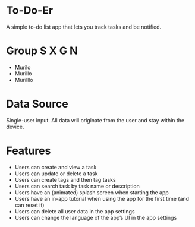 # To-Do-Er
A simple to-do list app that lets you track tasks and be notified.

# Group S X G N

- Murilo
- Murillo
- Murilllo

# Data Source

Single-user input. All data will originate from the user and stay within the device.

# Features

- Users can create and view a task
- Users can update or delete a task
- Users can create tags and then tag tasks
- Users can search task by task name or description
- Users have an (animated) splash screen when starting the app
- Users have an in-app tutorial when using the app for the first time (and can reset it)
- Users can delete all user data in the app settings
- Users can change the language of the app’s UI in the app settings
